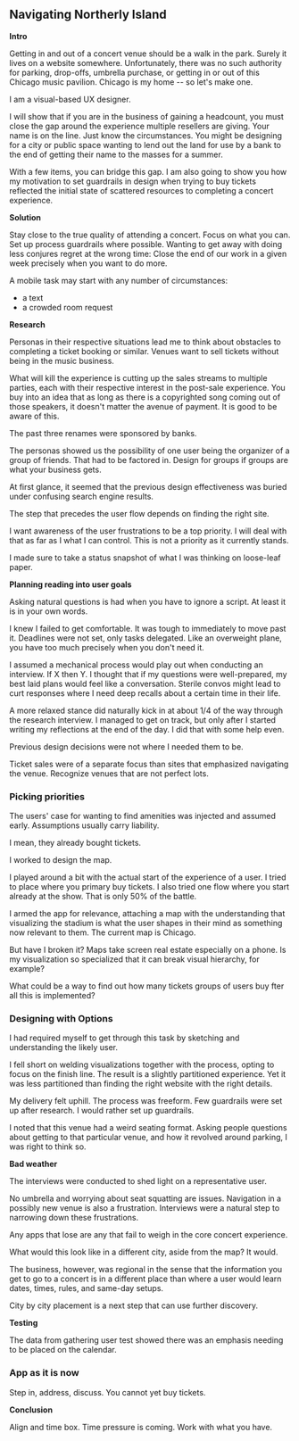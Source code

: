 ## Navigating Northerly Island

**Intro**

Getting in and out of a concert venue should be a walk in the park.  Surely it lives on a website somewhere.  Unfortunately, there was no such authority for parking, drop-offs, umbrella purchase, or getting in or out of this Chicago music pavilion.  Chicago is my home -- so let's make one.


I am a visual-based UX designer.

I will show that if you are in the business of gaining a headcount, you must close the gap around the experience multiple resellers are giving. Your name is on the line. Just know the circumstances. You might be designing for a city or public space wanting to lend out the land for use by a bank to the end of getting their name to the masses for a summer.

With a few items, you can bridge this gap. I am also going to show you how my motivation to set guardrails in design when trying to buy tickets reflected the initial state of scattered resources to completing a concert experience.


**Solution**

Stay close to the true quality of attending a concert. Focus on what you can. Set up process guardrails where possible. Wanting to get away with doing less conjures regret at the wrong time: Close the end of our work in a given week precisely when you want to do more.

A mobile task may start with any number of circumstances:

-   a text
-   a crowded room request

**Research**

Personas in their respective situations lead me to think about obstacles to completing a ticket booking or similar. Venues want to sell tickets without being in the music business.

What will kill the experience is cutting up the sales streams to multiple parties, each with their respective interest in the post-sale experience. You buy into an idea that as long as there is a copyrighted song coming out of those speakers, it doesn't matter the avenue of payment. It is good to be aware of this.

The past three renames were sponsored by banks.

The personas showed us the possibility of one user being the organizer of a group of friends. That had to be factored in. Design for groups if groups are what your business gets.

At first glance, it seemed that the previous design effectiveness was buried under confusing search engine results.

The step that precedes the user flow depends on finding the right site.

I want awareness of the user frustrations to be a top priority. I will deal with that as far as I what I can control. This is not a priority as it currently stands.

I made sure to take a status snapshot of what I was thinking on loose-leaf paper.

**Planning reading into user goals**

Asking natural questions is had when you have to ignore a script. At least it is in your own words.

I knew I failed to get comfortable. It was tough to immediately to move past it. Deadlines were not set, only tasks delegated. Like an overweight plane, you have too much precisely when you don't need it.

I assumed a mechanical process would play out when conducting an interview. If X then Y. I thought that if my questions were well-prepared, my best laid plans would feel like a conversation. Sterile convos might lead to curt responses where I need deep recalls about a certain time in their life.

A more relaxed stance did naturally kick in at about 1/4 of the way through the research interview. I managed to get on track, but only after I started writing my reflections at the end of the day. I did that with some help even.

Previous design decisions were not where I needed them to be.

Ticket sales were of a separate focus than sites that emphasized navigating the venue. Recognize venues that are not perfect lots.


### Picking priorities

The users' case for wanting to find amenities was injected and assumed early. Assumptions usually carry liability.

I mean, they already bought tickets.

I worked to design the map.

I played around a bit with the actual start of the experience of a user. I tried to place where you primary buy tickets. I also tried one flow where you start already at the show. That is only 50% of the battle.

I armed the app for relevance, attaching a map with the understanding that visualizing the stadium is what the user shapes in their mind as something now relevant to them. The current map is Chicago.

But have I broken it? Maps take screen real estate especially on a phone. Is my visualization so specialized that it can break visual hierarchy, for example?

What could be a way to find out how many tickets groups of users buy fter all this is implemented?



### Designing with Options

I had required myself to get through this task by sketching and understanding the likely user.

I fell short on welding visualizations together with the process, opting to focus on the finish line. The result is a slightly partitioned experience. Yet it was less partitioned than finding the right website with the right details.

My delivery felt uphill. The process was freeform. Few guardrails were set up after research. I would rather set up guardrails.

I noted that this venue had a weird seating format. Asking people questions about getting to that particular venue, and how it revolved around parking, I was right to think so.

**Bad weather**

The interviews were conducted to shed light on a representative user.

No umbrella and worrying about seat squatting are issues. Navigation in a possibly new venue is also a frustration. Interviews were a natural step to narrowing down these frustrations.

Any apps that lose are any that fail to weigh in the core concert experience.

What would this look like in a different city, aside from the map? It would.

The business, however, was regional in the sense that the information you get to go to a concert is in a different place than where a user would learn dates, times, rules, and same-day setups.

City by city placement is a next step that can use further discovery.

**Testing**

The data from gathering user test showed there was an emphasis needing to be placed on the calendar.

### App as it is now

Step in, address, discuss. You cannot yet buy tickets.

**Conclusion**

Align and time box. Time pressure is coming. Work with what you have.

